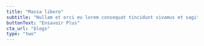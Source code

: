```yaml
---
title: "Massa libero"
subtitle: "Nullam et orci eu lorem consequat tincidunt vivamus et sagittis magna sed nunc rhoncus condimentum sem. In efficitur ligula tate urna. Maecenas massa sed magna lacinia magna pellentesque lorem ipsum dolor. Nullam et orci eu lorem consequat tincidunt. Vivamus et sagittis tempus."
buttonText: "Ensavoir Plus"
cta_url: "blogs"
type: "two"
---
```


